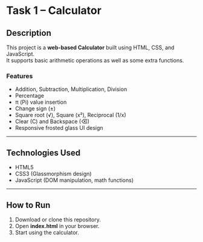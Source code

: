 # Task 1 – Calculator

## Description
This project is a **web-based Calculator** built using HTML, CSS, and JavaScript.  
It supports basic arithmetic operations as well as some extra functions.

### Features
- Addition, Subtraction, Multiplication, Division
- Percentage
- π (Pi) value insertion
- Change sign (±)
- Square root (√), Square (x²), Reciprocal (1/x)
- Clear (C) and Backspace (⌫)
- Responsive frosted glass UI design

---

## Technologies Used
- HTML5  
- CSS3 (Glassmorphism design)  
- JavaScript (DOM manipulation, math functions)  

---

## How to Run
1. Download or clone this repository.  
2. Open **index.html** in your browser.  
3. Start using the calculator.  